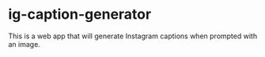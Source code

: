# ig-caption-generator
This is a web app that will generate Instagram captions when prompted with an image.
